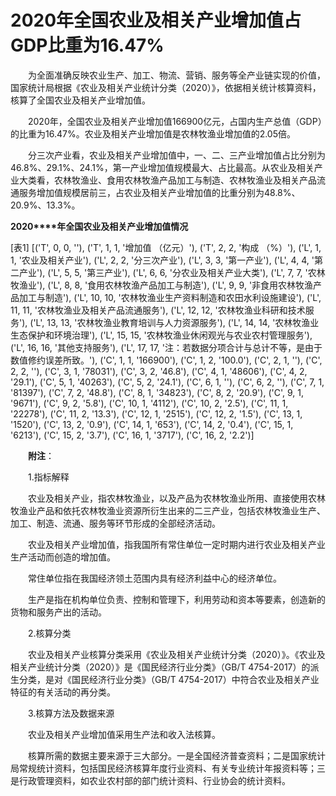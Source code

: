 # 2020年全国农业及相关产业增加值占GDP比重为16.47%

　　为全面准确反映农业生产、加工、物流、营销、服务等全产业链实现的价值，国家统计局根据《农业及相关产业统计分类（2020）》，依据相关统计核算资料，核算了全国农业及相关产业增加值。

　　2020年，全国农业及相关产业增加值166900亿元，占国内生产总值（GDP）的比重为16.47%。农业及相关产业增加值是农林牧渔业增加值的2.05倍。

　　分三次产业看，农业及相关产业增加值中，一、二、三产业增加值占比分别为46.8%、29.1%、24.1%，第一产业增加值规模最大、占比最高。从农业及相关产业大类看，农林牧渔业、食用农林牧渔产品加工与制造、农林牧渔业及相关产品流通服务增加值规模居前三，占农业及相关产业增加值的比重分别为48.8%、20.9%、13.3%。

**2020****年全国农业及相关产业增加值情况**

[表1]
[('T', 0, 0, ''), ('T', 1, 1, '增加值 （亿元）'), ('T', 2, 2, '构成 （%）'), ('L', 1, 1, '农业及相关产业'), ('L', 2, 2, '分三次产业'), ('L', 3, 3, '第一产业'), ('L', 4, 4, '第二产业'), ('L', 5, 5, '第三产业'), ('L', 6, 6, '分农业及相关产业大类'), ('L', 7, 7, '农林牧渔业'), ('L', 8, 8, '食用农林牧渔产品加工与制造'), ('L', 9, 9, '非食用农林牧渔产品加工与制造'), ('L', 10, 10, '农林牧渔业生产资料制造和农田水利设施建设'), ('L', 11, 11, '农林牧渔业及相关产品流通服务'), ('L', 12, 12, '农林牧渔业科研和技术服务'), ('L', 13, 13, '农林牧渔业教育培训与人力资源服务'), ('L', 14, 14, '农林牧渔业生态保护和环境治理'), ('L', 15, 15, '农林牧渔业休闲观光与农业农村管理服务'), ('L', 16, 16, '其他支持服务'), ('L', 17, 17, '注：若数据分项合计与总计不等，是由于数值修约误差所致。'), ('C', 1, 1, '166900'), ('C', 1, 2, '100.0'), ('C', 2, 1, ''), ('C', 2, 2, ''), ('C', 3, 1, '78031'), ('C', 3, 2, '46.8'), ('C', 4, 1, '48606'), ('C', 4, 2, '29.1'), ('C', 5, 1, '40263'), ('C', 5, 2, '24.1'), ('C', 6, 1, ''), ('C', 6, 2, ''), ('C', 7, 1, '81397'), ('C', 7, 2, '48.8'), ('C', 8, 1, '34823'), ('C', 8, 2, '20.9'), ('C', 9, 1, '9671'), ('C', 9, 2, '5.8'), ('C', 10, 1, '4112'), ('C', 10, 2, '2.5'), ('C', 11, 1, '22278'), ('C', 11, 2, '13.3'), ('C', 12, 1, '2515'), ('C', 12, 2, '1.5'), ('C', 13, 1, '1520'), ('C', 13, 2, '0.9'), ('C', 14, 1, '653'), ('C', 14, 2, '0.4'), ('C', 15, 1, '6213'), ('C', 15, 2, '3.7'), ('C', 16, 1, '3717'), ('C', 16, 2, '2.2')]

　　**附注**：

　　1.指标解释

　　农业及相关产业，指农林牧渔业，以及产品为农林牧渔业所用、直接使用农林牧渔业产品和依托农林牧渔业资源所衍生出来的二三产业，包括农林牧渔业生产、加工、制造、流通、服务等环节形成的全部经济活动。

　　农业及相关产业增加值，指我国所有常住单位一定时期内进行农业及相关产业生产活动而创造的增加值。

　　常住单位指在我国经济领土范围内具有经济利益中心的经济单位。

　　生产是指在机构单位负责、控制和管理下，利用劳动和资本等要素，创造新的货物和服务产出的活动。

　　2.核算分类

　　农业及相关产业核算分类采用《农业及相关产业统计分类（2020）》。《农业及相关产业统计分类（2020）》是《国民经济行业分类》（GB/T 4754-2017）的派生分类，是对《国民经济行业分类》（GB/T 4754-2017）中符合农业及相关产业特征的有关活动的再分类。

　　3.核算方法及数据来源

　　农业及相关产业增加值采用生产法和收入法核算。

　　核算所需的数据主要来源于三大部分。一是全国经济普查资料；二是国家统计局常规统计资料，包括国民经济核算年度行业资料、有关专业统计年报资料等；三是行政管理资料，如农业农村部的部门统计资料、行业协会的统计资料。